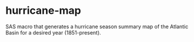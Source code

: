 # hurricane-map
SAS macro that generates a hurricane season summary map of the Atlantic Basin for a desired year (1851-present).
